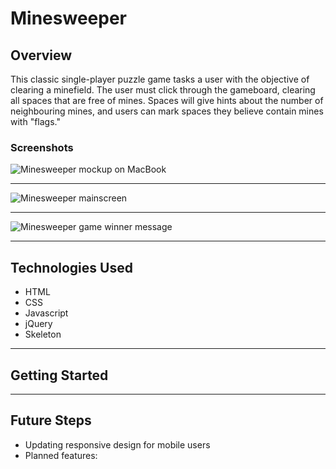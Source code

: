
# Minesweeper

## Overview

This classic single-player puzzle game tasks a user with the objective of clearing a minefield. The user must click through the gameboard, clearing all spaces that are free of mines. Spaces will give hints about the number of neighbouring mines, and users can mark spaces they believe contain mines with "flags."

### Screenshots

<img src="https://i.imgur.com/lXMG1DM.png"
     alt="Minesweeper mockup on MacBook"
     style="margin: 0 auto;" />

---

<img src="https://i.imgur.com/YHbno38.png"
     alt="Minesweeper mainscreen"
     style="margin: 0 auto;" />

---

<img src="https://i.imgur.com/HbRmzA7.png"
     alt="Minesweeper game winner message"
     style="margin: 0 auto;" />

---

## Technologies Used

- HTML
- CSS
- Javascript
- jQuery
- Skeleton

---

## Getting Started

---

## Future Steps

- Updating responsive design for mobile users
- Planned features: